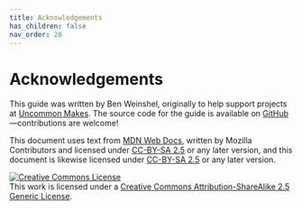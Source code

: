 ```yaml
---
title: Acknowledgements
has_children: false
nav_order: 20
---
```


# Acknowledgements

This guide was written by Ben Weinshel, originally to help support projects at [Uncommon Makes](https://make.uncommonhacks.com). The source code for the guide is available on [GitHub](https://github.com/weinshel/browser-extension-guide)—contributions are welcome!

This document uses text from [MDN Web Docs](https://developer.mozilla.org/en-US/docs/MDN/About), written by Mozilla Contributors and licensed under [CC-BY-SA 2.5](http://creativecommons.org/licenses/by-sa/2.5/) or any later version, and this document is likewise licensed under [CC-BY-SA 2.5](http://creativecommons.org/licenses/by-sa/2.5/) or any later version.

<a rel="license" href="http://creativecommons.org/licenses/by-sa/2.5/"><img alt="Creative Commons License" style="border-width:0" src="https://i.creativecommons.org/l/by-sa/2.5/88x31.png" /></a><br />This work is licensed under a <a rel="license" href="http://creativecommons.org/licenses/by-sa/2.5/">Creative Commons Attribution-ShareAlike 2.5 Generic License</a>.